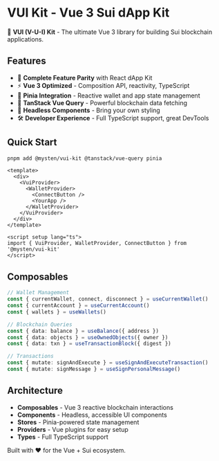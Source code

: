 # VUI Kit - Vue 3 Sui dApp Kit

🚀 **VUI (V-U-I) Kit** - The ultimate Vue 3 library for building Sui blockchain applications.

## Features

- 🎯 **Complete Feature Parity** with React dApp Kit
- ⚡ **Vue 3 Optimized** - Composition API, reactivity, TypeScript
- 🔄 **Pinia Integration** - Reactive wallet and app state management
- 🌊 **TanStack Vue Query** - Powerful blockchain data fetching
- 🎨 **Headless Components** - Bring your own styling
- 🛠️ **Developer Experience** - Full TypeScript support, great DevTools

## Quick Start

```bash
pnpm add @mysten/vui-kit @tanstack/vue-query pinia
```

```vue
<template>
  <div>
    <VuiProvider>
      <WalletProvider>
        <ConnectButton />
        <YourApp />
      </WalletProvider>
    </VuiProvider>
  </div>
</template>

<script setup lang="ts">
import { VuiProvider, WalletProvider, ConnectButton } from '@mysten/vui-kit'
</script>
```

## Composables

```typescript
// Wallet Management
const { currentWallet, connect, disconnect } = useCurrentWallet()
const { currentAccount } = useCurrentAccount()
const { wallets } = useWallets()

// Blockchain Queries
const { data: balance } = useBalance({ address })
const { data: objects } = useOwnedObjects({ owner })
const { data: txn } = useTransactionBlock({ digest })

// Transactions
const { mutate: signAndExecute } = useSignAndExecuteTransaction()
const { mutate: signMessage } = useSignPersonalMessage()
```

## Architecture

- **Composables** - Vue 3 reactive blockchain interactions
- **Components** - Headless, accessible UI components  
- **Stores** - Pinia-powered state management
- **Providers** - Vue plugins for easy setup
- **Types** - Full TypeScript support

Built with ❤️ for the Vue + Sui ecosystem.
